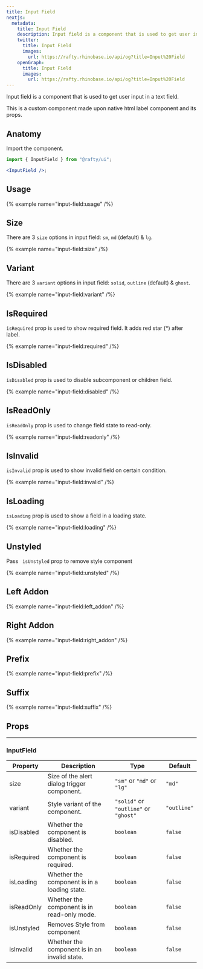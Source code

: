 ```yaml
---
title: Input Field
nextjs:
  metadata:
    title: Input Field
    description: Input field is a component that is used to get user input in a text field.
    twitter:
      title: Input Field
      images:
        url: https://rafty.rhinobase.io/api/og?title=Input%20Field
    openGraph:
      title: Input Field
      images:
        url: https://rafty.rhinobase.io/api/og?title=Input%20Field
---
```


Input field is a component that is used to get user input in a text field.

This is a custom component made upon native html label component and its props.

## Anatomy

Import the component.

```jsx
import { InputField } from "@rafty/ui";

<InputField />;
```

## Usage

{% example name="input-field:usage" /%}

## Size

There are 3 `size` options in input field: `sm`, `md` (default) & `lg`.

{% example name="input-field:size" /%}

## Variant

There are 3 `variant` options in input field: `solid`, `outline` (default) & `ghost`.

{% example name="input-field:variant" /%}

## IsRequired

`isRequired` prop is used to show required field. It adds red star (\*) after label.

{% example name="input-field:required" /%}

## IsDisabled

`isDisabled` prop is used to disable subcomponent or children field.

{% example name="input-field:disabled" /%}

## IsReadOnly

`isReadOnly` prop is used to change field state to read-only.

{% example name="input-field:readonly" /%}

## IsInvalid

`isInvalid` prop is used to show invalid field on certain condition.

{% example name="input-field:invalid" /%}

## IsLoading

`isLoading` prop is used to show a field in a loading state.

{% example name="input-field:loading" /%}

## Unstyled

Pass ` isUnstyled` prop to remove style component

{% example name="input-field:unstyled" /%}

## Left Addon

{% example name="input-field:left_addon" /%}

## Right Addon

{% example name="input-field:right_addon" /%}

## Prefix

{% example name="input-field:prefix" /%}

## Suffix

{% example name="input-field:suffix" /%}

## Props

---

### InputField

| Property   | Description                                   | Type                                  | Default     |
| ---------- | --------------------------------------------- | ------------------------------------- | ----------- |
| size       | Size of the alert dialog trigger component.   | `"sm"` or `"md"` or `"lg"`            | `"md"`      |
| variant    | Style variant of the component.               | `"solid"` or `"outline"` or `"ghost"` | `"outline"` |
| isDisabled | Whether the component is disabled.            | `boolean`                             | `false`     |
| isRequired | Whether the component is required.            | `boolean`                             | `false`     |
| isLoading  | Whether the component is in a loading state.  | `boolean`                             | `false`     |
| isReadOnly | Whether the component is in read-only mode.   | `boolean`                             | `false`     |
| isUnstyled | Removes Style from component                  | `boolean`                             | `false`     |
| isInvalid  | Whether the component is in an invalid state. | `boolean`                             | `false`     |
